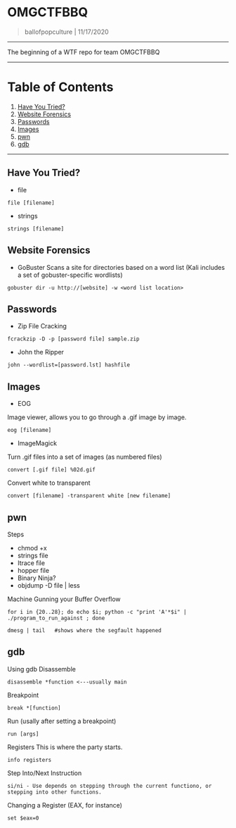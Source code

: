 OMGCTFBBQ
===============

> ballofpopculture | 11/17/2020

--------------------------

The beginning of a WTF repo for team OMGCTFBBQ

---------------
# Table of Contents

1. [Have You Tried?](#have-you-tried)
2. [Website Forensics](#website-forensics)
3. [Passwords](#passwords)
4. [Images](#images)
5. [pwn](#pwn)
6. [gdb](#gdb)
---------------

Have You Tried?
-----------------------
* file
```
file [filename]
```

* strings
```
strings [filename]
```

Website Forensics
-----------------------

* GoBuster
Scans a site for directories based on a word list (Kali includes a set of gobuster-specific wordlists)
```
gobuster dir -u http://[website] -w <word list location>
```

Passwords
-----------------------

* Zip File Cracking
```
fcrackzip -D -p [password file] sample.zip
```

* John the Ripper
```
john --wordlist=[password.lst] hashfile
```

Images
-----------------------

* EOG

Image viewer, allows you to go through a .gif image by image.
```
eog [filename]
```

* ImageMagick

Turn .gif files into a set of images (as numbered files)
```
convert [.gif file] %02d.gif
```

Convert white to transparent
```
convert [filename] -transparent white [new filename]
```

pwn
-----------------------

Steps
* chmod +x
* strings file
* ltrace file
* hopper file
* Binary Ninja?
* objdump -D file | less

Machine Gunning your Buffer Overflow
```
for i in {20..28}; do echo $i; python -c "print 'A'*$i" | ./program_to_run_against ; done
```
```
dmesg | tail   #shows where the segfault happened
````


gdb
-----------------------
Using gdb
Disassemble
```
disassemble *function <---usually main
```

Breakpoint
```
break *[function]
```
Run (usally after setting a breakpoint)
```
run [args]
```
Registers
This is where the party starts.
```
info registers
```
Step Into/Next Instruction
```
si/ni - Use depends on stepping through the current functiono, or stepping into other functions.
```
Changing a Register (EAX, for instance)
```
set $eax=0
```

